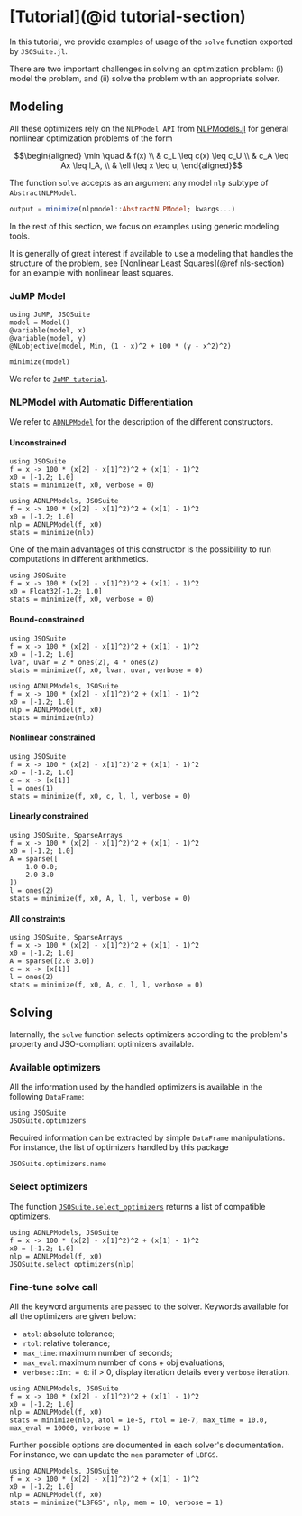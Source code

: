 # [Tutorial](@id tutorial-section)

In this tutorial, we provide examples of usage of the `solve` function exported by `JSOSuite.jl`.

There are two important challenges in solving an optimization problem: (i) model the problem, and (ii) solve the problem with an appropriate solver.

## Modeling

All these optimizers rely on the `NLPModel API` from [NLPModels.jl](https://github.com/JuliaSmoothOptimizers/NLPModels.jl) for general nonlinear optimization problems of the form

```math
\begin{aligned}
\min \quad & f(x) \\
& c_L \leq c(x) \leq c_U \\
& c_A \leq Ax \leq l_A, \\
& \ell \leq x \leq u,
\end{aligned}
```

The function `solve` accepts as an argument any model `nlp` subtype of `AbstractNLPModel`.
```julia
output = minimize(nlpmodel::AbstractNLPModel; kwargs...)
```

In the rest of this section, we focus on examples using generic modeling tools.

It is generally of great interest if available to use a modeling that handles the structure of the problem, see [Nonlinear Least Squares](@ref nls-section) for an example with nonlinear least squares.

### JuMP Model

```@example
using JuMP, JSOSuite
model = Model()
@variable(model, x)
@variable(model, y)
@NLobjective(model, Min, (1 - x)^2 + 100 * (y - x^2)^2)

minimize(model)
```

We refer to [`JuMP tutorial`](https://jump.dev/JuMP.jl/stable/).

### NLPModel with Automatic Differentiation

We refer to [`ADNLPModel`](https://juliasmoothoptimizers.github.io/ADNLPModels.jl/dev/reference/#ADNLPModels.ADNLPModel-Union{Tuple{S},%20Tuple{Any,%20S}}%20where%20S) for the description of the different constructors.

#### Unconstrained

```@example
using JSOSuite
f = x -> 100 * (x[2] - x[1]^2)^2 + (x[1] - 1)^2
x0 = [-1.2; 1.0]
stats = minimize(f, x0, verbose = 0)
```

```@example
using ADNLPModels, JSOSuite
f = x -> 100 * (x[2] - x[1]^2)^2 + (x[1] - 1)^2
x0 = [-1.2; 1.0]
nlp = ADNLPModel(f, x0)
stats = minimize(nlp)
```

One of the main advantages of this constructor is the possibility to run computations in different arithmetics. 

```@example
using JSOSuite
f = x -> 100 * (x[2] - x[1]^2)^2 + (x[1] - 1)^2
x0 = Float32[-1.2; 1.0]
stats = minimize(f, x0, verbose = 0)
```

#### Bound-constrained

```@example
using JSOSuite
f = x -> 100 * (x[2] - x[1]^2)^2 + (x[1] - 1)^2
x0 = [-1.2; 1.0]
lvar, uvar = 2 * ones(2), 4 * ones(2)
stats = minimize(f, x0, lvar, uvar, verbose = 0)
```

```@example
using ADNLPModels, JSOSuite
f = x -> 100 * (x[2] - x[1]^2)^2 + (x[1] - 1)^2
x0 = [-1.2; 1.0]
nlp = ADNLPModel(f, x0)
stats = minimize(nlp)
```

#### Nonlinear constrained

```@example
using JSOSuite
f = x -> 100 * (x[2] - x[1]^2)^2 + (x[1] - 1)^2
x0 = [-1.2; 1.0]
c = x -> [x[1]]
l = ones(1)
stats = minimize(f, x0, c, l, l, verbose = 0)
```

#### Linearly constrained

```@example
using JSOSuite, SparseArrays
f = x -> 100 * (x[2] - x[1]^2)^2 + (x[1] - 1)^2
x0 = [-1.2; 1.0]
A = sparse([
    1.0 0.0;
    2.0 3.0
])
l = ones(2)
stats = minimize(f, x0, A, l, l, verbose = 0)
```

#### All constraints

```@example
using JSOSuite, SparseArrays
f = x -> 100 * (x[2] - x[1]^2)^2 + (x[1] - 1)^2
x0 = [-1.2; 1.0]
A = sparse([2.0 3.0])
c = x -> [x[1]]
l = ones(2)
stats = minimize(f, x0, A, c, l, l, verbose = 0)
```

## Solving

Internally, the `solve` function selects optimizers according to the problem's property and JSO-compliant optimizers available.

### Available optimizers

All the information used by the handled optimizers is available in the following `DataFrame`:

```@example ex1
using JSOSuite
JSOSuite.optimizers
```

Required information can be extracted by simple `DataFrame` manipulations. For instance, the list of optimizers handled by this package
```@example ex1
JSOSuite.optimizers.name
```

### Select optimizers

The function [`JSOSuite.select_optimizers`](@ref) returns a list of compatible optimizers.
```@example
using ADNLPModels, JSOSuite
f = x -> 100 * (x[2] - x[1]^2)^2 + (x[1] - 1)^2
x0 = [-1.2; 1.0]
nlp = ADNLPModel(f, x0)
JSOSuite.select_optimizers(nlp)
```

### Fine-tune solve call

All the keyword arguments are passed to the solver.
Keywords available for all the optimizers are given below:

- `atol`: absolute tolerance;
- `rtol`: relative tolerance;
- `max_time`: maximum number of seconds;
- `max_eval`: maximum number of cons + obj evaluations;
- `verbose::Int = 0`: if > 0, display iteration details every `verbose` iteration.

```@example
using ADNLPModels, JSOSuite
f = x -> 100 * (x[2] - x[1]^2)^2 + (x[1] - 1)^2
x0 = [-1.2; 1.0]
nlp = ADNLPModel(f, x0)
stats = minimize(nlp, atol = 1e-5, rtol = 1e-7, max_time = 10.0, max_eval = 10000, verbose = 1)
```

Further possible options are documented in each solver's documentation. For instance, we can update the `mem` parameter of `LBFGS`.

```@example
using ADNLPModels, JSOSuite
f = x -> 100 * (x[2] - x[1]^2)^2 + (x[1] - 1)^2
x0 = [-1.2; 1.0]
nlp = ADNLPModel(f, x0)
stats = minimize("LBFGS", nlp, mem = 10, verbose = 1)
```
